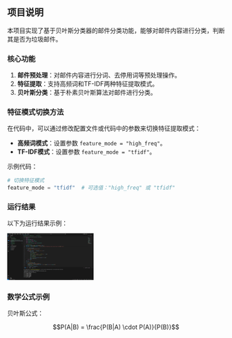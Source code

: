 ## 项目说明

本项目实现了基于贝叶斯分类器的邮件分类功能，能够对邮件内容进行分类，判断其是否为垃圾邮件。

### 核心功能
1. **邮件预处理**：对邮件内容进行分词、去停用词等预处理操作。
2. **特征提取**：支持高频词和TF-IDF两种特征提取模式。
3. **贝叶斯分类**：基于朴素贝叶斯算法对邮件进行分类。

### 特征模式切换方法
在代码中，可以通过修改配置文件或代码中的参数来切换特征提取模式：
- **高频词模式**：设置参数 `feature_mode = "high_freq"`。
- **TF-IDF模式**：设置参数 `feature_mode = "tfidf"`。

示例代码：
```python
# 切换特征模式
feature_mode = "tfidf"  # 可选值："high_freq" 或 "tfidf"
```

### 运行结果

以下为运行结果示例：

<img src="https://github.com/hameo3/Code-of-hameo/blob/main/images/bayes.png" alt="贝叶斯" width="200">

### 数学公式示例
贝叶斯公式：

```math
P(A|B) = \frac{P(B|A) \cdot P(A)}{P(B)}
```
